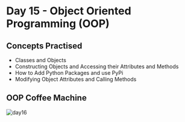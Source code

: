 # Day 15 - Object Oriented Programming (OOP)
## Concepts Practised
- Classes and Objects
- Constructing Objects and Accessing their Attributes and Methods
- How to Add Python Packages and use PyPi
- Modifying Object Attributes and Calling Methods
## OOP Coffee Machine
![day16](https://user-images.githubusercontent.com/98851253/154715149-50489986-6898-43b8-a8bd-b31af2ff3947.gif)
